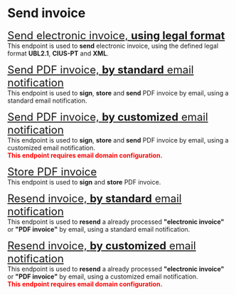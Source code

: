 # Send invoice
<font size="5">[Send electronic invoice, <b>using legal format</b>](../notebooks/country-format-async-request.ipynb)</font><br>
This endpoint is used to **send** electronic invoice, using the defined legal format **UBL2.1**, **CIUS-PT** and **XML**.

<font size="5">[Send PDF invoice, <b>by standard</b> email notification](../notebooks/pdf-async-request.ipynb)</font><br>
This endpoint is used to **sign**, **store** and **send** PDF invoice by email, using a standard email notification.

<font size="5">[Send PDF invoice, <b>by customized</b> email notification](../notebooks/pdf-async-request-customized-email.ipynb)</font><br>
This endpoint is used to **sign**, **store** and **send** PDF invoice by email, using a customized email notification.  
<font color=red><b>This endpoint requires email domain configuration.</b></font>

<font size="5">[Store PDF invoice](../notebooks/pdf-async-request-store-only.ipynb)</font><br>
This endpoint is used to **sign** and **store** PDF invoice.

<font size="5">[Resend invoice, <b>by standard</b> email notification](../notebooks/new-sent-notifications.ipynb)</font><br>
This endpoint is used to **resend** a already processed **"electronic invoice"** or **"PDF invoice"** by email, using a standard email notification.

<font size="5">[Resend invoice, <b>by customized</b> email notification](../notebooks/new-sent-notifications.ipynb)</font><br>
This endpoint is used to **resend** a already processed **"electronic invoice"** or **"PDF invoice"** by email, using a customized email notification.  
<font color=red><b>This endpoint requires email domain configuration.</b></font>
